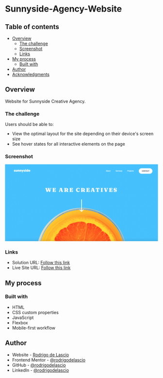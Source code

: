 # Sunnyside-Agency-Website

## Table of contents

- [Overview](#overview)
  - [The challenge](#the-challenge)
  - [Screenshot](#screenshot)
  - [Links](#links)
- [My process](#my-process)
  - [Built with](#built-with)
- [Author](#author)
- [Acknowledgments](#acknowledgments)

## Overview

Website for Sunnyside Creative Agency.

### The challenge

Users should be able to:

- View the optimal layout for the site depending on their device's screen size
- See hover states for all interactive elements on the page

### Screenshot

![](./images/sunnyside-landing-page.png)

### Links

- Solution URL: [Follow this link](https://www.frontendmentor.io/solutions/sunnyside-creative-agency-landing-page-nqqAl377Pq)
- Live Site URL: [Follow this link](https://rodrigodelascio.github.io/Sunnyside-Agency-Website/)

## My process

### Built with

- HTML
- CSS custom properties
- JavaScript
- Flexbox
- Mobile-first workflow

## Author

- Website - [Rodrigo de Lascio](https://rodrigodelascio.tech/)
- Frontend Mentor - [@rodrigodelascio](https://www.frontendmentor.io/profile/rodrigodelascio)
- GitHub - [@rodrigodelascio](https://github.com/rodrigodelascio)
- LinkedIn - [@rodrigodelascio](https://www.linkedin.com/in/rodrigo-de-lascio/)
